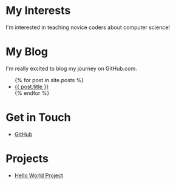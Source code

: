 # My Interests
I'm interested in teaching novice coders about computer science!

# My Blog
I'm really excited to blog my journey on GitHub.com.
<ul>
{% for post in site.posts %}
    <li>
        <a href="{{ post.url }}">{{ post.title }}</a>
    </li>
{% endfor %}
</ul>

# Get in Touch
<ul>
<li><a href="https://github.com/{{ site.github_username }}"> GitHub</a></li>
</ul>

# Projects
<ul>
<li><a href="https://simenxiaosiu.github.io/TestingHelloWorld/"> Hello World Project</a></li>
</ul>